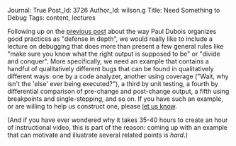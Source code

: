 Journal: True
Post_Id: 3726
Author_Id: wilson.g
Title: Need Something to Debug
Tags: content, lectures

<p>Following up on the <a href="{{root_path}}/blog/2010/10/dubois-on-maintaining-correctness.html">previous post</a> about the way Paul Dubois organizes good practices as "defense in depth", we would really like to include a lecture on debugging that does more than present a few general rules like "make sure you know what the right output is supposed to be" or "divide and conquer". More specifically, we need an example that contains a handful of qualitatively different bugs that can be found in qualitatively different ways: one by a code analyzer, another using coverage ("Wait, why isn't the 'else' ever being executed?"), a third by unit testing, a fourth by differential comparison of pre-change and post-change output, a fifth using breakpoints and single-stepping, and so on.  If you have such an example, or are willing to help us construct one, please <a href="mailto:{{contact_email}}">let us know</a>.</p>
<p>(And if you have ever wondered why it takes 35-40 hours to create an hour of instructional video, this is part of the reason: coming up with an example that can motivate and illustrate several related points is <em>hard</em>.)</p>
